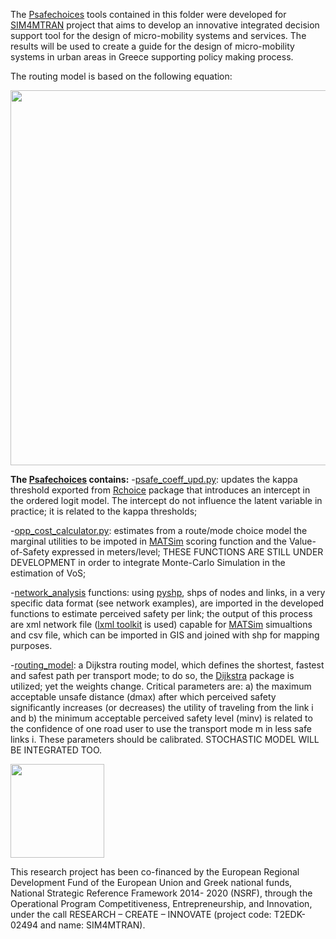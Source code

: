 The [Psafechoices](https://github.com/lotentua/Perceived_safety_choices/edit/main/Psafechoices) tools contained in this folder were developed for [SIM4MTRAN](http://sim4mtran.com/#/home) project that aims to develop an innovative integrated decision support tool for the design of micro-mobility systems and services. The results will be used to create a guide for the design of micro-mobility systems in urban areas in Greece supporting policy making process.

The routing model is based on the following equation:

<img src="https://user-images.githubusercontent.com/121678451/210090788-3fa9a89f-1ad3-4bdf-80f6-cf42dfd45576.png" width="600">

**The [Psafechoices](https://github.com/lotentua/Psafechoices) contains:**
-[psafe_coeff_upd.py](https://github.com/lotentua/Perceived_safety_choices/blob/main/Psafechoices/psafe_model/psafe_coeff_upd.py): updates the kappa threshold exported from [Rchoice](https://github.com/cran/Rchoice) package that introduces an intercept in the ordered logit model. The intercept do not influence the latent variable in practice; it is related to the kappa thresholds;           

-[opp_cost_calculator.py](https://github.com/lotentua/Perceived_safety_choices/blob/main/Psafechoices/choice_model/opp_cost_calculator.py): estimates from a route/mode choice model the marginal utilities to be impoted in [MATSim]( https://github.com/matsim-org) scoring function and the Value-of-Safety expressed in meters/level; THESE FUNCTIONS ARE STILL UNDER DEVELOPMENT in order to integrate Monte-Carlo Simulation in the estimation of VoS;

-[network_analysis](https://github.com/lotentua/Perceived_safety_choices/tree/main/Psafechoices/network_analysis) functions: using [pyshp](https://github.com/GeospatialPython/pyshp), shps of nodes and links, in a very specific data format (see network examples), are imported in the developed functions to estimate perceived safety per link; the output of this process are xml network file ([lxml toolkit](https://github.com/lxml/lxml) is used) capable for [MATSim](https://github.com/matsim-org) simualtions and csv file, which can be imported in GIS and joined with shp for mapping purposes.

-[routing_model](https://github.com/panosgjuras/Perceived_safety_choices/tree/main/routing_model): a Dijkstra routing model, which defines the shortest, fastest and safest path per transport mode; to do so, the [Dijkstra](https://github.com/ahojukka5/dijkstra) package is utilized; yet the weights change. Critical parameters are: a) the maximum acceptable unsafe distance (dmax) after which perceived safety significantly increases (or decreases) the utility of traveling from the link i and b) the minimum acceptable perceived safety level (minv) is related to the confidence of one road user to use the transport mode m in less safe links i. These parameters should be calibrated. STOCHASTIC MODEL WILL BE INTEGRATED TOO.

<img src="https://user-images.githubusercontent.com/63541107/186953835-3046c2e6-f965-4abf-b758-5dad32528298.png" height="150">

This research project has been co-financed by the European Regional Development Fund of the European Union and Greek national funds, National Strategic Reference Framework 2014- 2020 (NSRF), through the Operational Program Competitiveness, Entrepreneurship, and Innovation, under the call RESEARCH – CREATE – INNOVATE (project code: T2EDK-02494 and name: SIM4MTRAN).
